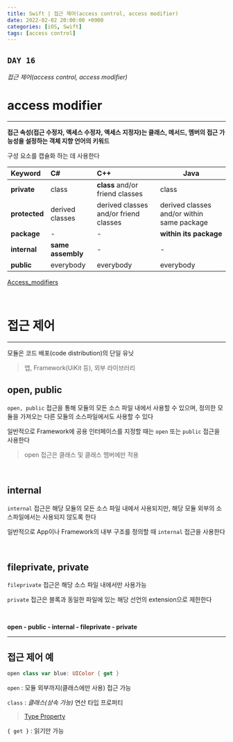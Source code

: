 ```yaml
---
title: Swift | 접근 제어(access control, access modifier)
date: 2022-02-02 20:00:00 +0900
categories: [iOS, Swift]
tags: [access control]
---
```


## `DAY 16`

*접근 제어(access control, access modifier)*

# access modifier
---

**접근 속성(접근 수정자, 액세스 수정자, 액세스 지정자)는 클래스, 메서드, 멤버의 접근 가능성을 설정하는 객체 지향 언어의 키워드**

구성 요소를 캡슐화 하는 데 사용한다

|Keyword|C#|C++|Java|
|:----|:------|:-----|-----|
|**private**|class|**class** and/or friend classes|class| 
|**protected**|derived classes|derived classes and/or friend classes|derived classes and/or within same package|
|**package**|-|-|**within its package**|
|**internal**|**same assembly**|-|-|
|**public**|everybody|everybody|everybody|

[Access_modifiers](https://en.wikipedia.org/wiki/Access_modifiers)

<br>

# 접근 제어
---

모듈은 코드 배포(code distribution)의 단일 유닛
> 앱, Framework(UiKit 등), 외부 라이브러리

## open, public

`open, public` 접근을 통해 모듈의 모든 소스 파일 내에서 사용할 수 있으며, 정의한 모듈을 가져오는 다른 모듈의 소스파일에서도 사용할 수 있다

일반적으로 Framework에 공용 인터페이스를 지정할 때는 `open` 또는 `public` 접근을 사용한다

> open 접근은 클래스 및 클래스 멤버에만 적용

<br>

## internal

`internal` 접근은 해당 모듈의 모든 소스 파일 내에서 사용되지만, 해당 모듈 외부의 소스파일에서는 사용되지 않도록 한다

일반적으로 App이나 Framework의 내부 구조를 정의할 때 `internal` 접근을 사용한다

<br>

## fileprivate, private

`fileprivate` 접근은 해당 소스 파일 내에서만 사용가능

`private` 접근은 블록과 동일한 파일에 있는 해당 선언의 extension으로 제한한다

<br>

**open - public - internal - fileprivate - private**

---

## 접근 제어 예

```swift
open class var blue: UIColor { get }
```

`open` : 모듈 외부까지(클래스에만 사용) 접근 가능

`class` : *클래스(상속 가능)* 연산 타입 프로퍼티

> [Type Property](https://xpexpe.github.io/ios/swift/17/)

`{ get }` : 읽기만 가능
